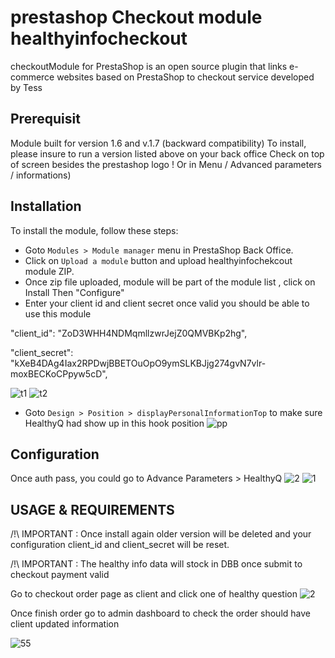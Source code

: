 # prestashop Checkout module healthyinfocheckout

checkoutModule for PrestaShop is an open source plugin that links e-commerce websites based on PrestaShop to checkout service developed by Tess

## Prerequisit

Module built for version 1.6 and v.1.7 (backward compatibility) To install, please insure to run a version listed above on your back office Check on top of screen besides the prestashop logo ! Or in Menu / Advanced parameters / informations)

## Installation

To install the module, follow these steps:

- Goto `Modules > Module manager` menu in PrestaShop Back Office.
- Click on `Upload a module` button and upload healthyinfochekcout module ZIP.
- Once zip file uploaded, module will be part of the module list , click on Install Then "Configure"
- Enter your client id and client secret once valid you should be able to use this module


"client_id": "ZoD3WHH4NDMqmllzwrJejZ0QMVBKp2hg",

"client_secret": "kXeB4DAg4Iax2RPDwjBBETOuOpO9ymSLKBJjg274gvN7vlr-moxBECKoCPpyw5cD",

![t1](https://user-images.githubusercontent.com/3927152/224308715-3b0aafcb-886c-4b7b-9ba3-6e10d82c1f5e.png)
![t2](https://user-images.githubusercontent.com/3927152/224308737-d849a0b9-b109-419e-91f4-f3127facafd3.png)

- Goto `Design > Position > displayPersonalInformationTop` to make sure HealthyQ had show up in this hook position
  ![pp](https://user-images.githubusercontent.com/3927152/224308772-7c146292-391e-4c91-9f87-72642a77ac1c.png)

## Configuration
Once auth pass, you could go to Advance Parameters > HealthyQ
![2](https://github.com/tesshsu/healthyinfocheckout/assets/3927152/ffe6d13f-6914-406a-9087-0bb013c7a577)
![1](https://github.com/tesshsu/healthyinfocheckout/assets/3927152/446374c6-b313-4e52-92ee-c42ec33bdd43)


## USAGE & REQUIREMENTS

/!\ IMPORTANT : Once install again older version will be deleted and your configuration client_id and client_secret will be reset.

/!\ IMPORTANT : The healthy info data will stock in DBB once submit to checkout payment valid

Go to checkout order page as client and click one of healthy question
![2](https://user-images.githubusercontent.com/3927152/224308967-8d07b363-15b9-49a3-8bb6-415ea8e3f31d.png)

Once finish order go to admin dashboard to check the order should have client updated information

![55](https://user-images.githubusercontent.com/3927152/224309157-36a14262-dbf3-4a42-8125-70068de40ccf.png)






